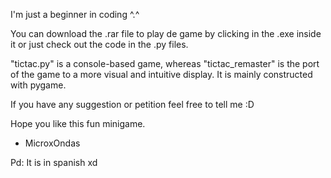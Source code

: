 I'm just a beginner in coding ^.^

You can download the .rar file to play de game by clicking in the .exe inside it or just check out the code in the .py files.

"tictac.py" is a console-based game, whereas "tictac_remaster" is the port of the game to a more visual and intuitive display.
It is mainly constructed with pygame.

If you have any suggestion or petition feel free to tell me :D

Hope you like this fun minigame.
- MicroxOndas


Pd: It is in spanish xd
